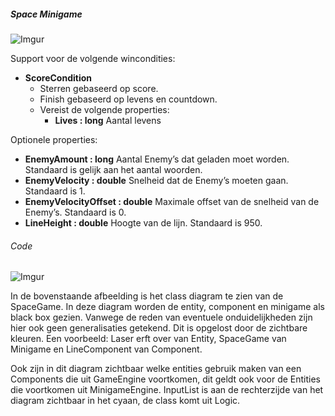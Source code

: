 ##### Space Minigame

![Imgur](https://i.imgur.com/5yUh9qJ.png)

Support voor de volgende wincondities:
- <strong>ScoreCondition</strong>
    - Sterren gebaseerd op score.
    - Finish gebaseerd op levens en countdown.
    - Vereist de volgende properties:
        - <strong>Lives : long</strong>
        Aantal levens

Optionele properties:
- <strong>EnemyAmount : long</strong>
    Aantal Enemy’s dat geladen moet worden. Standaard is gelijk aan het aantal woorden.
- <strong>EnemyVelocity : double</strong>
    Snelheid dat de Enemy’s moeten gaan. Standaard is 1. 
- <strong>EnemyVelocityOffset : double</strong>
    Maximale offset van de snelheid van de Enemy’s. Standaard is 0.
- <strong>LineHeight : double</strong>
    Hoogte van de lijn. Standaard is 950.

###### Code

![Imgur](https://i.imgur.com/cLocLkZ.png)

In de bovenstaande afbeelding is het class diagram te zien van de SpaceGame. In deze diagram worden de entity, component en minigame als black box gezien. Vanwege de reden van eventuele onduidelijkheden zijn hier ook geen generalisaties getekend. Dit is opgelost door de zichtbare kleuren. Een voorbeeld: Laser erft over van Entity, SpaceGame van Minigame en LineComponent van Component. 

Ook zijn in dit diagram zichtbaar welke entities gebruik maken van een Components die uit GameEngine voortkomen, dit geldt ook voor de Entities die voortkomen uit MinigameEngine. InputList is aan de rechterzijde van het diagram zichtbaar in het cyaan, de class komt uit Logic.
